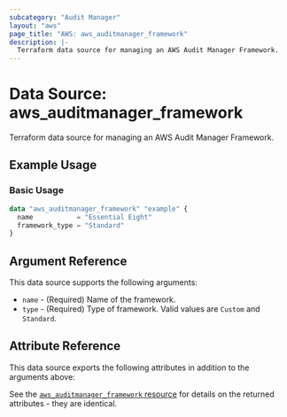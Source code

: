 ```yaml
---
subcategory: "Audit Manager"
layout: "aws"
page_title: "AWS: aws_auditmanager_framework"
description: |-
  Terraform data source for managing an AWS Audit Manager Framework.
---
```


# Data Source: aws_auditmanager_framework

Terraform data source for managing an AWS Audit Manager Framework.

## Example Usage

### Basic Usage

```terraform
data "aws_auditmanager_framework" "example" {
  name           = "Essential Eight"
  framework_type = "Standard"
}
```

## Argument Reference

This data source supports the following arguments:

* `name` - (Required) Name of the framework.
* `type` - (Required) Type of framework. Valid values are `Custom` and `Standard`.

## Attribute Reference

This data source exports the following attributes in addition to the arguments above:

See the [`aws_auditmanager_framework` resource](/docs/providers/aws/r/auditmanager_framework.html) for details on the returned attributes - they are identical.
